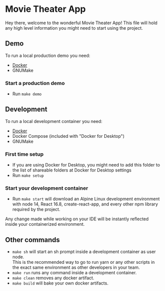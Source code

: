 # Movie Theater App

Hey there, welcome to the wonderful Movie Theater App!
This file will hold any high level information you might need to start using the project.

## Demo

To run a local production demo you need:

- [Docker](https://www.docker.com/products/docker-desktop)
- GNUMake

### Start a production demo

- Run `make demo`

## Development

To run a local development container you need:

- [Docker](https://www.docker.com/products/docker-desktop)
- Docker Compose (included with "Docker for Desktop")
- GNUMake

### First time setup

- If you are using Docker for Desktop, you might need to add this folder to the list of shareable folders at Docker for Desktop settings
- Run `make setup`

### Start your development container

- Run `make start` will download an Alpine Linux development environment with node 14, React 16.8, create-react-app, and every other npm library required by the project.

Any change made while working on your IDE will be instantly reflected inside your containerized environment.

## Other commands

- `make sh` will start an sh prompt inside a development container as user node. \
This is the recommended way to go to run yarn or any other scripts in the exact same environment as other developers in your team.
- `make run` runs any command inside a development container.
- `make clean` removes any docker artifact.
- `make build` will bake your own docker artifacts.
